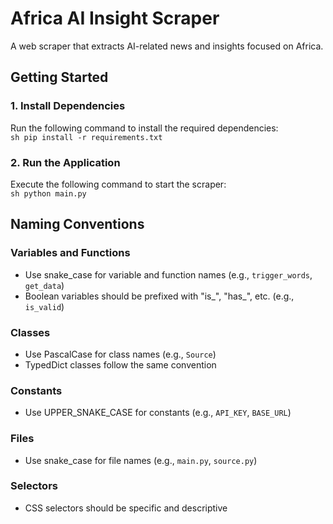 # **Africa AI Insight Scraper**  

A web scraper that extracts AI-related news and insights focused on Africa.  

## **Getting Started**  

### **1. Install Dependencies**  

Run the following command to install the required dependencies:  
    ```sh
    pip install -r requirements.txt
    ```  

### **2. Run the Application**  

Execute the following command to start the scraper:  
    ```sh
    python main.py
    ```

## **Naming Conventions**

### **Variables and Functions**

- Use snake_case for variable and function names (e.g., `trigger_words`, `get_data`)
- Boolean variables should be prefixed with "is_", "has_", etc. (e.g., `is_valid`)

### **Classes**

- Use PascalCase for class names (e.g., `Source`)
- TypedDict classes follow the same convention

### **Constants**

- Use UPPER_SNAKE_CASE for constants (e.g., `API_KEY`, `BASE_URL`)

### **Files**

- Use snake_case for file names (e.g., `main.py`, `source.py`)

### **Selectors**

- CSS selectors should be specific and descriptive
